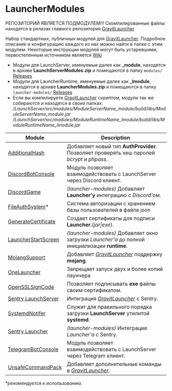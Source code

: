 # LauncherModules

РЕПОЗИТОРИЙ ЯВЛЯЕТСЯ ПОДМОДУЛЕМ!!! Скомпилированные файлы находятся в релизах главного репозитория [GravitLauncher]

Набор стандартных, публичных модулей для [GravitLauncher]. Подробное описание и конфигурацию каждого из них можно найти в папке с этим модулем. Некоторые инструкции модулей могут быть устаревшими, первостепенным источником является [Wiki]

- Модули для LaunchServer, именуемые далее как **\_module**, находятся в архиве **LaunchServerModules.zip** и помещаются в папку `modules/` [Releases]
- Модули для LauncherRuntime, именуемые далее как **\_lmodule**, находятся в архиве **LauncherModules.zip** и помещаются в папку `launcher-modules/` [Releases]
- Если вы компилируете [GravitLauncher] скриптом, модули так же собираются и находятся в своих папках:
  */LaunchServer/src/modules/ModuleServerName_module/build/libs/ModuleServerName_module.jar*
  */LaunchServer/src/modules/ModuleRuntimeName_lmodule/build/libs/ModuleRuntimeName_lmodule.jar*


| Module | Description |
| ------ | ------ |
| [AdditionalHash] | Добавляет новый тип **AuthProvider**. Позволяет проверять хеш паролей *bcrypt* и *phpass*.  |
| [DiscordBotConsole] | Модуль позволяет взаимодействовать с LaunchServer через Discord клиент. |
| [DiscordGame] | *(launcher-modules)* Добавляет **Launcher'у** интеграцию с *Discord'ом*. |
| [FileAuthSystem]\* | Система авторизации с хранением базы пользователей в файле json |
| [GenerateCertificate] | Создает сертификаты для подписи **Launcher.**(*jar\|exe*). |
| [LauncherStartScreen] | *(launcher-modules)* Добавляет окно загрузки *Launcher'а* до полной инициализации **runtime**. |
| [MojangSupport] | Добавляет *[GravitLauncher]* поддержку **mojang**. |
| [OneLauncher] | Запрещает запуск двух и более копий лаунчера |
| [OpenSSLSignCode] | Позволяет подписывать **exe** файлы своим сертификатом. |
| [Sentry LaunchServer] | Интеграция *[GravitLauncher]* с Sentry. |
| [SystemdNotifer] |  Служит для правильного порядка загрузки **LaunchServer** утилитой **systemd**. |
| [Sentry Launcher] | *(launcher-modules)* Интеграция *Launcher'a* с Sentry. |
| [TelegramBotConsole] | Модуль позволяет взаимодействовать с LaunchServer через Telegram клиент. |
| [UnsafeCommandPack] | Добавляет дополнительные команды в *[GravitLauncher]*. |

**рекомендуется к использованию.*

[GravitLauncher]: https://github.com/GravitLauncher/Launcher

[AdditionalHash]: https://github.com/GravitLauncher/LauncherModules/tree/master/AdditionalHash_module

[FileAuthSystem]: https://github.com/GravitLauncher/LauncherModules/tree/master/FileAuthSystem_module

[GenerateCertificate]: https://github.com/GravitLauncher/LauncherModules/tree/master/GenerateCertificate_module

[MojangSupport]: https://github.com/GravitLauncher/LauncherModules/tree/master/MojangSupport_module

[OneLauncher]: https://github.com/GravitLauncher/LauncherModules/tree/master/OneLauncher_module

[OpenSSLSignCode]: https://github.com/GravitLauncher/LauncherModules/tree/master/OpenSSLSignCode_module

[Sentry LaunchServer]: https://github.com/GravitLauncher/LauncherModules/tree/master/Sentry_module

[SystemdNotifer]: https://github.com/GravitLauncher/LauncherModules/tree/master/SystemdNotifer_module

[UnsafeCommandPack]: https://github.com/GravitLauncher/LauncherModules/tree/master/UnsafeCommandPack_module

[LauncherStartScreen]: https://github.com/GravitLauncher/LauncherModules/tree/master/LauncherStartScreen_lmodule

[Sentry Launcher]: https://github.com/GravitLauncher/LauncherModules/tree/master/Sentry_lmodule

[DiscordBotConsole]: https://github.com/GravitLauncher/LauncherModules/tree/master/DiscordBotConsole_module

[TelegramBotConsole]: https://github.com/GravitLauncher/LauncherModules/tree/master/TelegramBotConsole_module

[DiscordGame]: https://github.com/GravitLauncher/LauncherModules/tree/master/DiscordGame_lmodule

[Wiki]: https://launcher.gravit.pro

[Releases]: https://github.com/GravitLauncher/Launcher/releases
